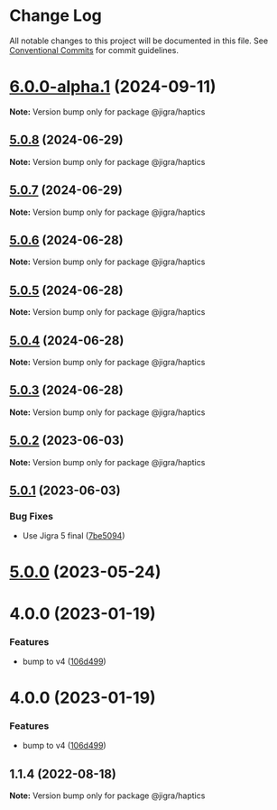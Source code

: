 # Change Log

All notable changes to this project will be documented in this file.
See [Conventional Commits](https://conventionalcommits.org) for commit guidelines.

# [6.0.0-alpha.1](https://github.com/familyjs/jigra-plugins/compare/@jigra/haptics@5.0.8...@jigra/haptics@6.0.0-alpha.1) (2024-09-11)

**Note:** Version bump only for package @jigra/haptics

## [5.0.8](https://github.com/familyjs/jigra-plugins/compare/@jigra/haptics@5.0.7...@jigra/haptics@5.0.8) (2024-06-29)

**Note:** Version bump only for package @jigra/haptics

## [5.0.7](https://github.com/familyjs/jigra-plugins/compare/@jigra/haptics@5.0.6...@jigra/haptics@5.0.7) (2024-06-29)

**Note:** Version bump only for package @jigra/haptics

## [5.0.6](https://github.com/familyjs/jigra-plugins/compare/@jigra/haptics@5.0.5...@jigra/haptics@5.0.6) (2024-06-28)

**Note:** Version bump only for package @jigra/haptics

## [5.0.5](https://github.com/familyjs/jigra-plugins/compare/@jigra/haptics@5.0.4...@jigra/haptics@5.0.5) (2024-06-28)

**Note:** Version bump only for package @jigra/haptics

## [5.0.4](https://github.com/familyjs/jigra-plugins/compare/@jigra/haptics@5.0.3...@jigra/haptics@5.0.4) (2024-06-28)

**Note:** Version bump only for package @jigra/haptics

## [5.0.3](https://github.com/familyjs/jigra-plugins/compare/@jigra/haptics@5.0.2...@jigra/haptics@5.0.3) (2024-06-28)

**Note:** Version bump only for package @jigra/haptics

## [5.0.2](https://github.com/familyjs/jigra-plugins/compare/@jigra/haptics@5.0.1...@jigra/haptics@5.0.2) (2023-06-03)

**Note:** Version bump only for package @jigra/haptics

## [5.0.1](https://github.com/familyjs/jigra-plugins/compare/@jigra/haptics@5.0.0...@jigra/haptics@5.0.1) (2023-06-03)

### Bug Fixes

- Use Jigra 5 final ([7be5094](https://github.com/familyjs/jigra-plugins/commit/7be509425c5cc9f21b1f9e78794b2c6b76ca7702))

# [5.0.0](https://github.com/familyjs/jigra-plugins/compare/@jigra/haptics@1.1.4...@jigra/haptics@5.0.0) (2023-05-24)

# 4.0.0 (2023-01-19)

### Features

- bump to v4 ([106d499](https://github.com/familyjs/jigra-plugins/commit/106d49991e82a0505a82571530b73fcda020e7e4))

# 4.0.0 (2023-01-19)

### Features

- bump to v4 ([106d499](https://github.com/navify/jigra-plugins/commit/106d49991e82a0505a82571530b73fcda020e7e4))

## 1.1.4 (2022-08-18)

**Note:** Version bump only for package @jigra/haptics
